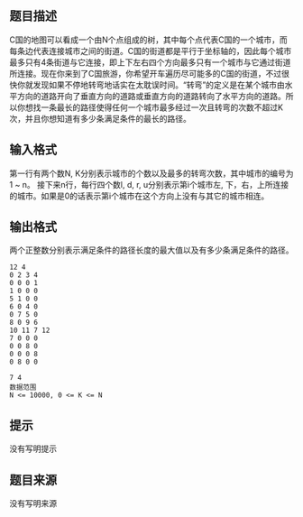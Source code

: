 


## 题目描述
C国的地图可以看成一个由N个点组成的树，其中每个点代表C国的一个城市，而每条边代表连接城市之间的街道。C国的街道都是平行于坐标轴的，因此每个城市最多只有4条街道与它连接，即上下左右四个方向最多只有一个城市与它通过街道所连接。现在你来到了C国旅游，你希望开车遍历尽可能多的C国的街道，不过很快你就发现如果不停地转弯地话实在太耽误时间。“转弯”的定义是在某个城市由水平方向的道路开向了垂直方向的道路或垂直方向的道路转向了水平方向的道路。所以你想找一条最长的路径使得任何一个城市最多经过一次且转弯的次数不超过K次，并且你想知道有多少条满足条件的最长的路径。
## 输入格式
第一行有两个数N, K分别表示城市的个数以及最多的转弯次数，其中城市的编号为1 ~ n。
接下来n行，每行四个数l, d, r, u分别表示第i个城市左, 下，右，上所连接的城市。如果是0的话表示第i个城市在这个方向上没有与其它的城市相连。
## 输出格式
两个正整数分别表示满足条件的路径长度的最大值以及有多少条满足条件的路径。

```input1
12 4
0 2 3 4
0 0 0 1
1 0 0 0
5 1 0 0
6 0 4 0
0 7 5 0
8 0 9 6
10 11 7 12
7 0 0 0
0 0 8 0
0 0 0 8
0 8 0 0

```
```output1
7 4
数据范围
N <= 10000, 0 <= K <= N
```

## 提示
没有写明提示
## 题目来源
没有写明来源


